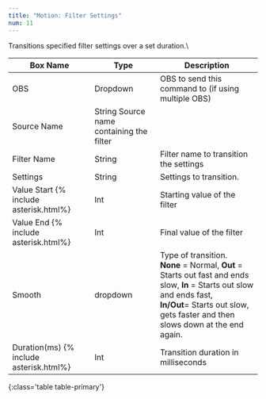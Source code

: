 ```yaml
---
title: "Motion: Filter Settings"
num: 11
---
```

Transitions specified filter settings over a set duration.\

| Box Name | Type | Description | 
|-------|--------|--------
|OBS|Dropdown|OBS to send this command to (if using multiple OBS)|
|Source Name |	String	Source name containing the filter
|Filter Name	|String	| Filter name to transition the settings
|Settings|String|Settings to transition.
|Value Start {% include asterisk.html%}|Int|Starting value of the filter|
|Value End {% include asterisk.html%}|Int|Final value of the filter|
|Smooth|	dropdown |	Type of transition.<br/> **None** = Normal, **Out** = Starts out fast and ends slow, **In** = Starts out slow and ends fast,  <br/> **In/Out**= Starts out slow, gets faster and then slows down at the end again.
|Duration(ms) {% include asterisk.html%}|	Int|	Transition duration in milliseconds
{:class='table table-primary'}









